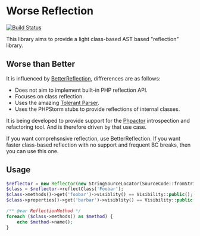 Worse Reflection
==================

[![Build Status](https://travis-ci.org/dantleech/worse-reflection.svg?branch=master)](https://travis-ci.org/dantleech/worse-reflection)

This library aims to provide a light class-based AST based "reflection" library.

## Worse than Better

It is influenced by [BetterReflection](https://github.com/Roave/BetterReflection), diffrerences are as follows:

- Does not aim to implement built-in PHP reflection API.
- Focuses on class reflection.
- Uses the amazing [Tolerant Parser](https://github.com/Microsoft/tolerant-php-parser).
- Uses the PHPStorm stubs to provide reflections of internal classes.

It is being developed to provide support for the
[Phpactor](https://github.com/dantleech/phpactor) introspection and
refactoring tool. And is therefore driven by that use case.

If you want comprehsnsive reflection, use BetterReflection. If you want faster
class-based reflection with no support and frequent BC breaks, then you can
use this one.

## Usage

```php
$reflector = new Reflector(new StringSourceLocator(SourceCode::fromString('<?php ...')));
$class = $reflector->reflectClass('Foobar');
$class->methods()->get('foobar')->visiblity() == Visibility::public();
$class->properties()->get('barbar')->visiblity() == Visibility::public();

/** @var ReflectionMethod */
foreach ($class->methods() as $method) {
    echo $method->name();
}
```
